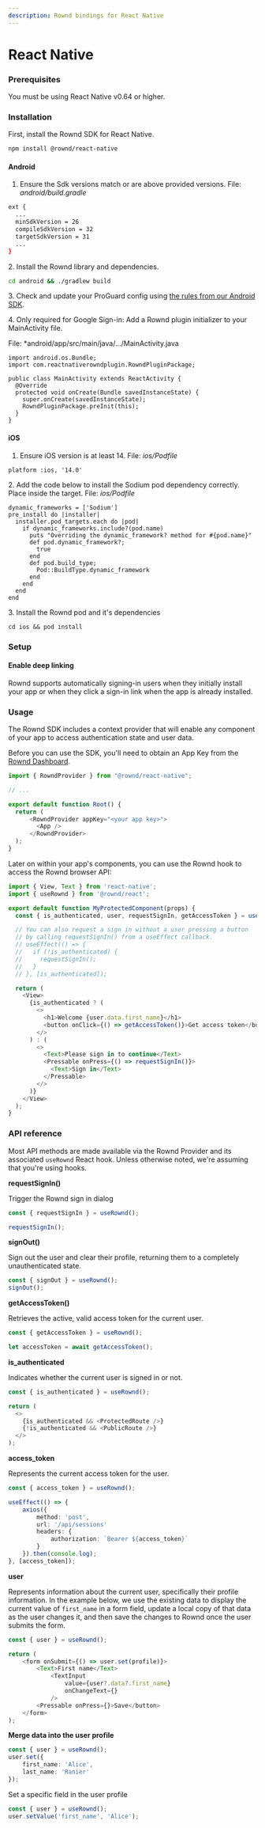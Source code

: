 ```yaml
---
description: Rownd bindings for React Native
---
```


# React Native

### Prerequisites

You must be using React Native v0.64 or higher.

### Installation

First, install the Rownd SDK for React Native.

```bash
npm install @rownd/react-native
```

#### Android

1. Ensure the Sdk versions match or are above provided versions. File: _android/build.gradle_

```bash
ext {
  ...
  minSdkVersion = 26
  compileSdkVersion = 32
  targetSdkVersion = 31
  ...
}
```

2\. Install the Rownd library and dependencies.

```bash
cd android && ./gradlew build
```

3\. Check and update your ProGuard config using [the rules from our Android SDK](https://github.com/rownd/android/blob/main/README.md#proguard-config).

4\. Only required for Google Sign-in: Add a Rownd plugin initializer to your MainActivity file.&#x20;

File: \*android/app/src/main/java/.../MainActivity.java

```
import android.os.Bundle;
import com.reactnativerowndplugin.RowndPluginPackage;

public class MainActivity extends ReactActivity {
  @Override
  protected void onCreate(Bundle savedInstanceState) {
    super.onCreate(savedInstanceState);
    RowndPluginPackage.preInit(this);
  }
}
```

#### iOS

1. Ensure iOS version is at least 14. File: _ios/Podfile_

```
platform :ios, '14.0'
```

2\. Add the code below to install the Sodium pod dependency correctly. Place inside the target. File: _ios/Podfile_

```
dynamic_frameworks = ['Sodium']
pre_install do |installer|
  installer.pod_targets.each do |pod|
    if dynamic_frameworks.include?(pod.name)
      puts "Overriding the dynamic_framework? method for #{pod.name}"
      def pod.dynamic_framework?;
        true
      end
      def pod.build_type;
        Pod::BuildType.dynamic_framework
      end
    end
  end
end
```

3\. Install the Rownd pod and it's dependencies

```
cd ios && pod install
```

### Setup

#### Enable deep linking

Rownd supports automatically signing-in users when they initially install your app or when they click a sign-in link when the app is already installed.

### Usage

The Rownd SDK includes a context provider that will enable any component of your app to access authentication state and user data.

Before you can use the SDK, you'll need to obtain an App Key from the [Rownd Dashboard](https://app.rownd.io).

```typescript
import { RowndProvider } from "@rownd/react-native";

// ...

export default function Root() {
  return (
      <RowndProvider appKey="<your app key>">
        <App />
      </RowndProvider>
  );
}
```

Later on within your app's components, you can use the Rownd hook to access the Rownd browser API:

```typescript
import { View, Text } from 'react-native';
import { useRownd } from '@rownd/react';

export default function MyProtectedComponent(props) {
  const { is_authenticated, user, requestSignIn, getAccessToken } = useRownd();

  // You can also request a sign in without a user pressing a button
  // by calling requestSignIn() from a useEffect callback.
  // useEffect(() => {
  //   if (!is_authenticated) {
  //     requestSignIn();
  //   }
  // }, [is_authenticated]);

  return (
    <View>
      {is_authenticated ? (
        <>
          <h1>Welcome {user.data.first_name}</h1>
          <button onClick={() => getAccessToken()}>Get access token</button>
        </>
      ) : (
        <>
          <Text>Please sign in to continue</Text>
          <Pressable onPress={() => requestSignIn()}>
            <Text>Sign in</Text>
          </Pressable>
        </>
      )}
    </View>
  );
}
```

### API reference

Most API methods are made available via the Rownd Provider and its associated `useRownd` React hook. Unless otherwise noted, we're assuming that you're using hooks.

**requestSignIn()**

Trigger the Rownd sign in dialog

```typescript
const { requestSignIn } = useRownd();

requestSignIn();
```

**signOut()**

Sign out the user and clear their profile, returning them to a completely unauthenticated state.

```typescript
const { signOut } = useRownd();
signOut();
```

**getAccessToken()**

Retrieves the active, valid access token for the current user.

```typescript
const { getAccessToken } = useRownd();

let accessToken = await getAccessToken();
```

**is\_authenticated**

Indicates whether the current user is signed in or not.

```typescript
const { is_authenticated } = useRownd();

return (
  <>
    {is_authenticated && <ProtectedRoute />}
    {!is_authenticated && <PublicRoute />}
  </>
);
```

**access\_token**

Represents the current access token for the user.

```typescript
const { access_token } = useRownd();

useEffect(() => {
    axios({
        method: 'post',
        url: '/api/sessions'
        headers: {
            authorization: `Bearer ${access_token}`
        }
    }).then(console.log);
}, [access_token]);
```

**user**

Represents information about the current user, specifically their profile information. In the example below, we use the existing data to display the current value of `first_name` in a form field, update a local copy of that data as the user changes it, and then save the changes to Rownd once the user submits the form.

```typescript
const { user } = useRownd();

return (
    <form onSubmit={() => user.set(profile)}>
        <Text>First name</Text>
            <TextInput
                value={user?.data?.first_name}
                onChangeText={}
            />
        <Pressable onPress={}>Save</button>
    </form>
);
```

**Merge data into the user profile**

```typescript
const { user } = useRownd();
user.set({
    first_name: 'Alice',
    last_name: 'Ranier'
});
```

Set a specific field in the user profile

```typescript
const { user } = useRownd();
user.setValue('first_name', 'Alice');
```
